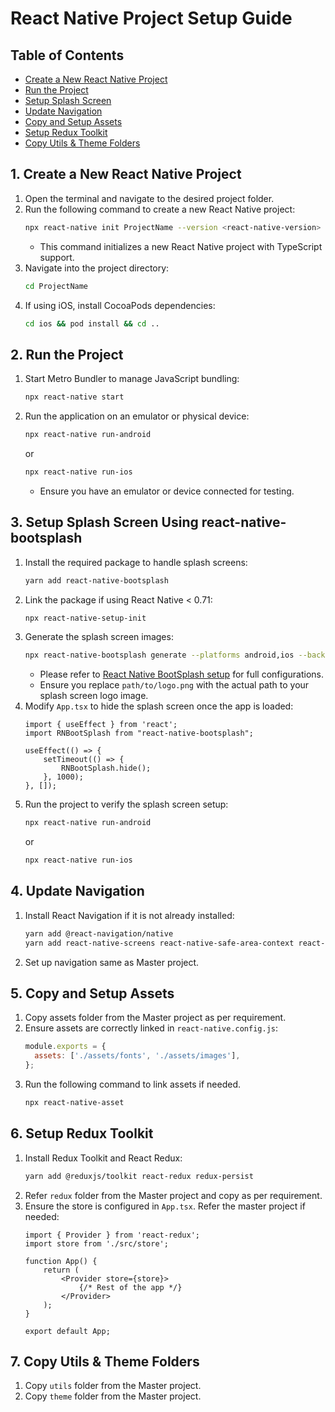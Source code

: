 # React Native Project Setup Guide

## Table of Contents

- [Create a New React Native Project](#1-create-a-new-react-native-project)
- [Run the Project](#2-run-the-project)
- [Setup Splash Screen](#3-setup-splash-screen-using-react-native-bootsplash)
- [Update Navigation](#5-update-navigation)
- [Copy and Setup Assets](#5-copy-and-setup-assets)
- [Setup Redux Toolkit](#6-setup-redux-toolkit)
- [Copy Utils & Theme Folders](#7-copy-utils-theme-folders)

## 1. Create a New React Native Project

1. Open the terminal and navigate to the desired project folder.
2. Run the following command to create a new React Native project:
   ```sh
   npx react-native init ProjectName --version <react-native-version> 
   ```
   - This command initializes a new React Native project with TypeScript support.
3. Navigate into the project directory:
   ```sh
   cd ProjectName
   ```
4. If using iOS, install CocoaPods dependencies:
   ```sh
   cd ios && pod install && cd ..
   ```

## 2. Run the Project

1. Start Metro Bundler to manage JavaScript bundling:
   ```sh
   npx react-native start
   ```
2. Run the application on an emulator or physical device:
   ```sh
   npx react-native run-android
   ```
   or
   ```sh
   npx react-native run-ios
   ```
   - Ensure you have an emulator or device connected for testing.

## 3. Setup Splash Screen Using react-native-bootsplash

1. Install the required package to handle splash screens:
   ```sh
   yarn add react-native-bootsplash
   ```
2. Link the package if using React Native < 0.71:
   ```sh
   npx react-native-setup-init
   ```
3. Generate the splash screen images:
   ```sh
   npx react-native-bootsplash generate --platforms android,ios --background-color "#FFFFFF" --logo-path path/to/logo.png
   ```
   - Please refer to [React Native BootSplash setup](https://www.npmjs.com/package/react-native-bootsplash) for full configurations.
   - Ensure you replace `path/to/logo.png` with the actual path to your splash screen logo image.
4. Modify `App.tsx` to hide the splash screen once the app is loaded:
   ```tsx
   import { useEffect } from 'react';
   import RNBootSplash from "react-native-bootsplash";

   useEffect(() => {
       setTimeout(() => {
           RNBootSplash.hide();
       }, 1000);
   }, []);
   ```
5. Run the project to verify the splash screen setup:
   ```sh
   npx react-native run-android
   ```
   or
   ```sh
   npx react-native run-ios
   ```

## 4. Update Navigation

1. Install React Navigation if it is not already installed:
   ```sh
   yarn add @react-navigation/native
   yarn add react-native-screens react-native-safe-area-context react-native-gesture-handler react-native-reanimated react-native-vector-icons
   ```
2. Set up navigation same as Master project.

## 5. Copy and Setup Assets

1. Copy assets folder from the Master project as per requirement.
2. Ensure assets are correctly linked in `react-native.config.js`:
   ```js
   module.exports = {
     assets: ['./assets/fonts', './assets/images'],
   };
   ```
3. Run the following command to link assets if needed.
   ```sh
   npx react-native-asset
   ```

## 6. Setup Redux Toolkit

1. Install Redux Toolkit and React Redux:
   ```sh
   yarn add @reduxjs/toolkit react-redux redux-persist
   ```
2. Refer `redux` folder from the Master project and copy as per requirement.
3. Ensure the store is configured in `App.tsx`. Refer the master project if needed:
   ```tsx
   import { Provider } from 'react-redux';
   import store from './src/store';

   function App() {
       return (
           <Provider store={store}>
               {/* Rest of the app */}
           </Provider>
       );
   }

   export default App;
   ```

## 7. Copy Utils & Theme Folders

1. Copy `utils` folder from the Master project.
2. Copy `theme` folder from the Master project.



